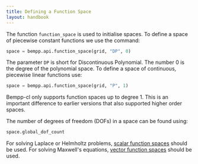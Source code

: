 ```yaml
---
title: Defining a Function Space
layout: handbook
---
```


The function `function_space` is used to initialise spaces. To define
a space of piecewise constant functions we use the command:

```python
space = bempp.api.function_space(grid, "DP", 0)
```

The parameter `DP` is short for Discontinuous Polynomial. The number 0 is
the degree of the polynomial space. To define a space of continuous, piecewise
linear functions use:

```python
space = bempp.api.function_space(grid, "P", 1)
```

Bempp-cl only supports function spaces up to degree 1. This is an important
difference to earlier versions that also supported higher order spaces.

The number of degrees of freedom (DOFs) in a space can be found using:

```python
space.global_dof_count
```

For solving Laplace or Helmholtz problems, [scalar function spaces](scalar_spaces.md)
should be used.
For solving Maxwell's equations, [vector function spaces](vector_spaces.md)
should be used.
